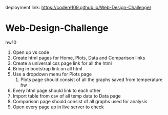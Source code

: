 deployment link: https://codere109.github.io/Web-Design-Challenge/

# Web-Design-Challenge
hw10
1. Open up vs code 
2. Create html pages for Home, Plots, Data and Comparison links
3. Create a universal css page link for all the html
4. Bring in bootstrap link on all html 
5. Use a dropdown menu for Plots page
    1. Plots page should consist of all the graphs saved from temperature hw
6. Every html page should link to each other
7. Import table from csv of all temp data to Data page
8. Comparison page should consist of all graphs used for analysis
9. Open every page up in live server to check
